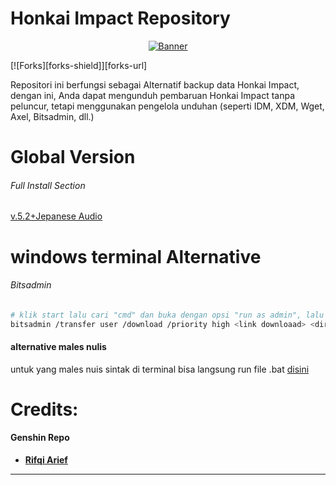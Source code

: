 # Honkai Impact Repository
<p align="center">
<a href="https://github.com/zamprjkt/Honkai-Impact-3rd-Repository/raw/main/852886.png"><img src="https://github.com/zamprjkt/Honkai-Impact-3rd-Repository/raw/main/852886.png" title="Banner"/></a>
</p>

<!-- PROJECT SHIELDS -->
<!--
*** I'm using markdown "reference style" links for readability.
*** Reference links are enclosed in brackets [ ] instead of parentheses ( ).
*** See the bottom of this document for the declaration of the reference variables
*** for contributors-url, forks-url, etc. This is an optional, concise syntax you may use.
*** https://www.markdownguide.org/basic-syntax/#reference-style-links
-->
[![Forks][forks-shield]][forks-url]

Repositori ini berfungsi sebagai Alternatif backup data Honkai Impact, dengan ini, Anda dapat mengunduh pembaruan Honkai Impact tanpa peluncur, tetapi menggunakan pengelola unduhan (seperti IDM, XDM, Wget, Axel, Bitsadmin, dll.)


# Global Version

###### Full Install Section
[v.5.2+Jepanese Audio](https://cdn.winten.workers.dev/2:/Data/HI3_GLB_5.2_JAPANESEAUDIO.iso)

# windows terminal Alternative

###### Bitsadmin
```bash
# klik start lalu cari "cmd" dan buka dengan opsi "run as admin", lalu ketikan perintah berikut
bitsadmin /transfer user /download /priority high <link downloaad> <direktori\nama.file>
```
#### alternative males nulis
untuk yang males nuis sintak di terminal bisa langsung run file .bat [disini](https://github.com/zamprjkt/Honkai-Impact-3rd-Repository/releases/tag/Global.rev)


Credits:
=======
#### Genshin Repo
 * [**Rifqi Arief**](https://https://github.com/rapdodge)

---------------------------------------------------------------------------------------

